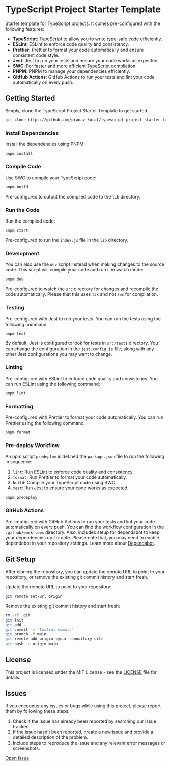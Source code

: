 # TypeScript Project Starter Template

Starter template for TypeScript projects. It comes pre-configured with the following features:

- **TypeScript**: TypeScript to allow you to write type-safe code efficiently.
- **ESLint**: ESLint to enforce code quality and consistency.
- **Prettier**: Prettier to format your code automatically and ensure consistent code style.
- **Jest**: Jest to run your tests and ensure your code works as expected.
- **SWC**: For faster and more efficient TypeScript compilation.
- **PNPM**: PNPM to manage your dependencies efficiently.
- **GitHub Actions**: GitHub Actions to run your tests and lint your code automatically on every push.

## Getting Started

Simply, clone the TypeScript Project Starter Template to get started.

```bash copy
git clone https://github.com/pranav-kural/typescript-project-starter-template.git
```

### Install Dependencies

Install the dependencies using PNPM:

```bash copy
pnpm install
```

### Compile Code

Use SWC to compile your TypeScript code:

```bash copy
pnpm build
```

Pre-configured to output the compiled code to the `lib` directory.

### Run the Code

Run the compiled code:

```bash copy
pnpm start
```

Pre-configured to run the `index.js` file in the `lib` directory.

### Development

You can also use the `dev` script instead when making changes to the source code. This script will compile your code and run it in watch mode:

```bash copy
pnpm dev
```

Pre-configured to watch the `src` directory for changes and recompile the code automatically. Please that this uses `tsx` and not `swc` for compilation.

### Testing

Pre-configured with Jest to run your tests. You can run the tests using the following command:

```bash copy
pnpm test
```

By default, Jest is configured to look for tests in `src/tests` directory. You can change the configuration in the `jest.config.js` file, along with any other Jest configurations you may want to change.

### Linting

Pre-configured with ESLint to enforce code quality and consistency. You can run ESLint using the following command:

```bash copy
pnpm lint
```

### Formatting

Pre-configured with Prettier to format your code automatically. You can run Prettier using the following command:

```bash copy
pnpm format
```

### Pre-deploy Workflow

An npm script `predeploy` is defined the `package.json` file to run the following in sequence:

1. `lint`: Run ESLint to enforce code quality and consistency.
2. `format`: Run Prettier to format your code automatically.
3. `build`: Compile your TypeScript code using SWC.
4. `test`: Run Jest to ensure your code works as expected.

```bash copy
pnpm predeploy
```

### GitHub Actions

Pre-configured with GitHub Actions to run your tests and lint your code automatically on every push. You can find the workflow configuration in the `.github/workflows` directory. Also, includes setup for dependabot to keep your dependencies up-to-date. Please note that, you may need to enable dependabot in your repository settings. Learn more about [Dependabot](https://docs.github.com/en/code-security/getting-started/dependabot-quickstart-guide).

## Git Setup

After cloning the repository, you can update the remote URL to point to your repository, or remove the existing git commit history and start fresh.

Update the remote URL to point to your repository:

```bash copy
git remote set-url origin
```

Remove the existing git commit history and start fresh:

```bash copy
rm -rf .git
git init
git add .
git commit -m "Initial commit"
git branch -M main
git remote add origin <your-repository-url>
git push -u origin main
```

## License

This project is licensed under the MIT License - see the [LICENSE](LICENSE) file for details.

## Issues

If you encounter any issues or bugs while using this project, please report them by following these steps:

1. Check if the issue has already been reported by searching our issue tracker.
2. If the issue hasn't been reported, create a new issue and provide a detailed description of the problem.
3. Include steps to reproduce the issue and any relevant error messages or screenshots.

[Open Issue](https://github.com/pranav-kural/typescript-project-starter-template/issues)
